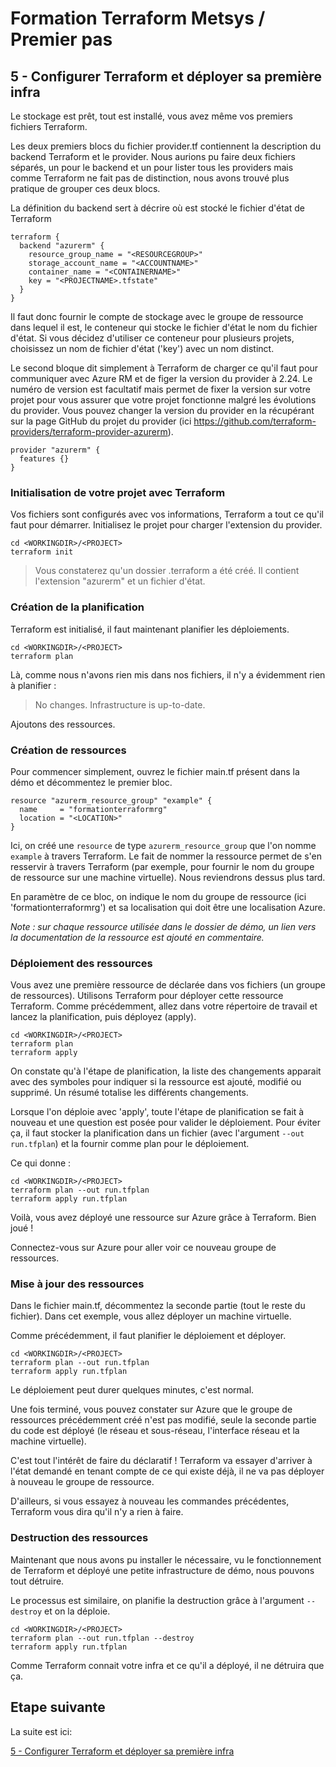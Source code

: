 # Formation Terraform Metsys / Premier pas

  

## 5 - Configurer Terraform et déployer sa première infra

Le stockage est prêt, tout est installé, vous avez même vos premiers fichiers Terraform.

Les deux premiers blocs du fichier provider.tf contiennent la description du backend Terraform et le provider. Nous aurions pu faire deux fichiers séparés, un pour le backend et un pour lister tous les providers mais comme Terraform ne fait pas de distinction, nous avons trouvé plus pratique de grouper ces deux blocs.

La définition du backend sert à décrire où est stocké le fichier d'état de Terraform
```hcl
terraform {
  backend "azurerm" {
    resource_group_name = "<RESOURCEGROUP>"
    storage_account_name = "<ACCOUNTNAME>"
    container_name = "<CONTAINERNAME>"
    key = "<PROJECTNAME>.tfstate"
  }
}
```
Il faut donc fournir le compte de stockage avec le groupe de ressource dans lequel il est, le conteneur qui stocke le fichier d'état le nom du fichier d'état. Si vous décidez d'utiliser ce conteneur pour plusieurs projets, choisissez un nom de fichier d'état ('key') avec un nom distinct.

Le second bloque dit simplement à Terraform de charger ce qu'il faut pour communiquer avec Azure RM et de figer la version du provider à 2.24. Le numéro de version est facultatif mais permet de fixer la version sur votre projet pour vous assurer que votre projet fonctionne malgré les évolutions du provider. Vous pouvez changer la version du provider en la récupérant sur la page GitHub du projet du provider (ici https://github.com/terraform-providers/terraform-provider-azurerm).
```hcl
provider "azurerm" {
  features {}
}
```
### Initialisation de votre projet avec Terraform

Vos fichiers sont configurés avec vos informations, Terraform a tout ce qu'il faut pour démarrer. Initialisez le projet pour charger l'extension du provider.
```shell
cd <WORKINGDIR>/<PROJECT>
terraform init
```
> Vous constaterez qu'un dossier .terraform a été créé. Il contient l'extension "azurerm" et un fichier d'état.

### Création de la planification

Terraform est initialisé, il faut maintenant planifier les déploiements.
```shell
cd <WORKINGDIR>/<PROJECT>
terraform plan
```
Là, comme nous n'avons rien mis dans nos fichiers, il n'y a évidemment rien à planifier :

> No changes. Infrastructure is up-to-date.

Ajoutons des ressources.

### Création de ressources

Pour commencer simplement, ouvrez le fichier main.tf présent dans la démo et décommentez le premier bloc.
```hcl
resource "azurerm_resource_group" "example" {
  name     = "formationterraformrg"
  location = "<LOCATION>"
}
```
Ici, on créé une `resource` de type `azurerm_resource_group` que l'on nomme `example` à travers Terraform. Le fait de nommer la ressource permet de s'en resservir à travers Terraform (par exemple, pour fournir le nom du groupe de ressource sur une machine virtuelle). Nous reviendrons dessus plus tard.

En paramètre de ce bloc, on indique le nom du groupe de ressource (ici 'formationterraformrg') et sa localisation qui doit être une localisation Azure.

_Note : sur chaque ressource utilisée dans le dossier de démo, un lien vers la documentation de la ressource est ajouté en commentaire._

### Déploiement des ressources

Vous avez une première ressource de déclarée dans vos fichiers (un groupe de ressources). Utilisons Terraform pour déployer cette ressource Terraform. Comme précédemment, allez dans votre répertoire de travail et lancez la planification, puis déployez (apply).
```shell
cd <WORKINGDIR>/<PROJECT>
terraform plan
terraform apply
```
On constate qu'à l'étape de planification, la liste des changements apparait avec des symboles pour indiquer si la ressource est ajouté, modifié ou supprimé. Un résumé totalise les différents changements.

Lorsque l'on déploie avec 'apply', toute l'étape de planification se fait à nouveau et une question est posée pour valider le déploiement. Pour éviter ça, il faut stocker la planification dans un fichier (avec l'argument `--out run.tfplan`) et la fournir comme plan pour le déploiement.

Ce qui donne :
```hcl
cd <WORKINGDIR>/<PROJECT>
terraform plan --out run.tfplan
terraform apply run.tfplan
```
Voilà, vous avez déployé une ressource sur Azure grâce à Terraform. Bien joué !

Connectez-vous sur Azure pour aller voir ce nouveau groupe de ressources.

### Mise à jour des ressources

Dans le fichier main.tf, décommentez la seconde partie (tout le reste du fichier). Dans cet exemple, vous allez déployer un machine virtuelle.

Comme précédemment, il faut planifier le déploiement et déployer.
```shell
cd <WORKINGDIR>/<PROJECT>
terraform plan --out run.tfplan
terraform apply run.tfplan
```
Le déploiement peut durer quelques minutes, c'est normal.

Une fois terminé, vous pouvez constater sur Azure que le groupe de ressources précédemment créé n'est pas modifié, seule la seconde partie du code est déployé (le réseau et sous-réseau, l'interface réseau et la machine virtuelle). 

C'est tout l'intérêt de faire du déclaratif ! Terraform va essayer d'arriver à l'état demandé en tenant compte de ce qui existe déjà, il ne va pas déployer à nouveau le groupe de ressource.

D'ailleurs, si vous essayez à nouveau les commandes précédentes, Terraform vous dira qu'il n'y a rien à faire.

### Destruction des ressources

Maintenant que nous avons pu installer le nécessaire, vu le fonctionnement de Terraform et déployé une petite infrastructure de démo, nous pouvons tout détruire.

Le processus est similaire, on planifie la destruction grâce à l'argument `--destroy` et on la déploie.

```shell
cd <WORKINGDIR>/<PROJECT>
terraform plan --out run.tfplan --destroy
terraform apply run.tfplan
```

Comme Terraform connait votre infra et ce qu'il a déployé, il ne détruira que ça.

## Etape suivante
La suite est ici:

[5 - Configurer Terraform et déployer sa première infra](https://github.com/HeuScripts/Formation/tree/main/Premier-pas/Terraform)